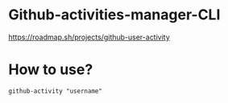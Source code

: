 # Github-activities-manager-CLI
https://roadmap.sh/projects/github-user-activity
<h1>How to use?</h1>
<code>github-activity "username"</code>
